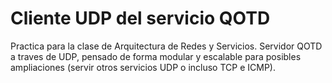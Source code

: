 # Cliente UDP del servicio QOTD
Practica para la clase de Arquitectura de Redes y Servicios.
Servidor QOTD a traves de UDP, pensado de forma modular y escalable para posibles ampliaciones (servir otros servicios UDP o incluso TCP e ICMP).